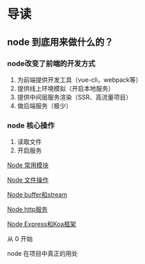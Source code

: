 # 导读

## node 到底用来做什么的？

### node改变了前端的开发方式

1. 为前端提供开发工具（vue-cli，webpack等）
2. 提供线上环境模拟（开启本地服务）
3. 提供中间层服务渲染（SSR、高流量项目）
4. 做后端服务（极少）

### node 核心操作

1. 读取文件
2. 开启服务

[Node 常用模块](./base.md)

[Node 文件操作](./file-actions.md)

[Node buffer和stream](./Buffer-and-stream.md)

[Node http服务](./http.md)

[Node Express和Koa框架](./Express-and-koa.md)

从 0 开始

node 在项目中真正的用处

